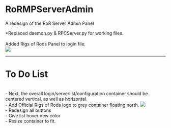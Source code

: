 # RoRMPServerAdmin
A redesign of the RoR Server Admin Panel

*Replaced daemon.py & RPCServer.py for working files.<br><br>
Added Rigs of Rods Panel to login file.<br>
<img src="https://i.gyazo.com/7895ec7a31410d1faeb44919cdfe8c1c.png"/><br><hr>
<h1>To Do List</h1>
<br>
 - Next, the overall login/serverlist/configuration container should be centered vertical, as well as horizontal.
<br>
 - Add Official Rigs of Rods logo to grey container floating north.
 <img src="https://i.gyazo.com/4d4a85bcf985df170f5aef39c2ed34ba.png"/><br>
  - Redesign all buttons<br>
  - Give list hover new color<br>
  - Resize container to fit.
